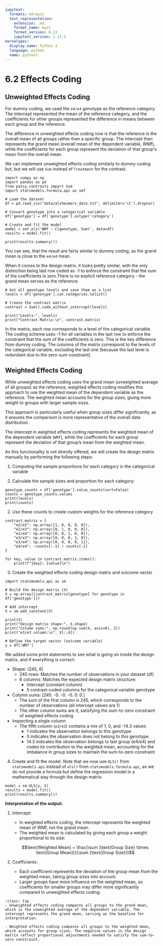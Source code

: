 ```yaml
---
jupytext:
  formats: md:myst
  text_representation:
    extension: .md
    format_name: myst
    format_version: 0.13
    jupytext_version: 1.11.5
kernelspec:
  display_name: Python 3
  language: python
  name: python3
---
```


# 6.2 Effects Coding

## Unweighted Effects Coding

For dummy coding, we used the `e4/e4` genotype as the reference category. The intercept represented the mean of the reference category, and the coefficients for other groups represented the difference in means between each group and the reference.

The difference in unweighted effects coding now is that the reference is the overall mean of all groups rather than a specific group. The intercept then represents the grand mean (overall mean of the dependent variable, WMf), while the coefficients for each group represent the deviation of that group's mean from the overall mean.

We can implement unweighted effects coding similarly to dummy coding but, but we will use `Sum` instead of `Treatment` for the contrast.

```{code-cell}
import numpy as np
import pandas as pd
from patsy.contrasts import Sum
import statsmodels.formula.api as smf

# Load the dataset
df = pd.read_csv("data/alzheimers_data.txt", delimiter='\t').dropna()

# Convert genotype into a categorical variable
df['genotype'] = df['genotype'].astype('category')

# Create and fit the model
model = smf.ols('WMf ~ C(genotype, Sum)', data=df)
results = model.fit()

print(results.summary())
```

You can see, that the result are fairly similar to dummy coding, as the grand mean is close to the `e4/e4` mean.

When it comes to the design matrix, it looks pretty similar, with the only distinction being last row coded as -1 to enforce the constraint that the sum of the coefficients is zero.There is no explicit reference category - the grand mean serves as the reference.

```{code-cell}
# Get all genotype levels and save them as a list
levels = df['genotype'].cat.categories.tolist()

# Create the contrast matrix
contrast = Sum().code_without_intercept(levels)

print("Levels:", levels)
print("Contrast Matrix:\n", contrast.matrix)
```

In the matrix, each row corresponds to a level of the categorical variable. The coding scheme uses -1 for all variables in the last row to enforce the constraint that the sum of the coefficients is zero. This is the key difference from dummy coding. The columns of the matrix correspond to the levels of the categorical variable, excluding the last one (because the last level is redundant due to the zero-sum constraint).


## Weighted Effects Coding

While unweighted effects coding uses the grand mean (unweighted average of all groups) as the reference, weighted effects coding modifies this approach to use the weighted mean of the dependent variable as the reference. The weighted mean accounts for the group sizes, giving more weight to groups with larger sample sizes.

This approach is particularly useful when group sizes differ significantly, as it ensures the comparison is more representative of the overall data distribution.

The intercept in weighted effects coding represents the weighted mean of the dependent variable (`WMf`), while the coefficients for each group represent the deviation of that group’s mean from the weighted mean.

As this functionality is not directly offered, we will create the design matrix manually by performing the following steps:

1.  Computing the sample proportions for each category in the categorical variable

1. Calculate the sample sizes and proportion for each category:

```{code-cell}
genotype_counts = df['genotype'].value_counts(sort=False)
counts = genotype_counts.values
print(levels)
print(counts)

```

2.  Use these counts to create custom weights for the reference category

```{code-cell}
contrast_matrix = {
    "e2/e2": np.array([1, 0, 0, 0, 0]),
    "e2/e3": np.array([0, 1, 0, 0, 0]),
    "e2/e4": np.array([0, 0, 1, 0, 0]),
    "e3/e3": np.array([0, 0, 0, 1, 0]),
    "e3/e4": np.array([0, 0, 0, 0, 1]),
    "e4/e4": -counts[:-1] / counts[-1]
}

for key, value in contrast_matrix.items():
    print(f"{key}: {value}\n")
```

3.  Create the weighted effects coding design matrix and outcome vector

```{code-cell}
import statsmodels.api as sm

# Build the design matrix (X)
X = np.array([contrast_matrix[genotype] for genotype in df['genotype']])

# Add intercept
X = sm.add_constant(X)  

print(X)
print("Design matrix shape:", X.shape)
print("Column sums:", np.round(np.sum(X, axis=0), 2))
print("e3/e3 column:\n", X[:,4])

# Define the target vector (outcome variable)
y = df['WMf']
```

We added some print statements to see what is going on inside the design matrix, and if everything is correct:
  - Shape: (245, 6)
    - 245 rows: Matches the number of observations in your dataset (df)
    - 6 columns: Matches the expected design matrix structure:
      - Intercept (constant column)
      - 5 contrast-coded columns for the categorical variable genotype
  - Column sums: [245. -0. -0. -0. 0. 0.]
    - The sum of the first column is 245, which corresponds to the number of observations (all intercept values are 1)
    - The other column sums are 0, satisfying the sum-to-zero constraint of weighted effects coding
  - Inspecting a single column
    - The fifth column (`e3/e3`) contains a mix of 1, 0, and -14.3 values
      - 1 indicates the observation belongs to this genotype
      - 0 indicates the observation does not belong to this genotype
      - 14.3 indicates the observation belongs to last group (e4/e4) and codes its contribution to the weighted mean, accounting for the imbalance in group sizes to maintain the sum-to-zero constraint

4. Create and fit the model. Note that we now use `OLS()` from `statsmodels.api` instead of `ols()` from `statsmodels.formula.api`, as we do not provide a formula but define the regression model in a mathematical way through the design matrix:

```{code-cell}
model = sm.OLS(y, X)
results = model.fit()
print(results.summary())
```

**Interpretation of the output:**

1. Intercept:
    - In weighted effects coding, the intercept represents the weighted mean of WMf, not the grand mean.
    - The weighted mean is calculated by giving each group a weight proportional to its size:
        
    $$\text{Weighted Mean} = \frac{\sum (\text{Group Size} \times \text{Group Mean})}{\sum (\text{Group Size})}$$

2. Coefficients:
    - Each coefficient represents the deviation of the group mean from the weighted mean, taking group sizes into account.
    - Larger groups have more influence on the weighted mean, so coefficients for smaller groups may differ more significantly compared to unweighted effects coding.


```{admonition} Summary
:class: tip
- Unweighted effects coding compares all groups to the grand mean, which is the unweighted average of the dependent variable. The intercept represents the grand mean, serving as the baseline for interpretation.

- Weighted effects coding compares all groups to the weighted mean, which accounts for group sizes. The negative values in the design matrix reflect proportional adjustments needed to satisfy the sum-to-zero constraint.
```